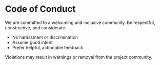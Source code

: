 # Code of Conduct

We are committed to a welcoming and inclusive community. Be respectful, constructive, and considerate.

- No harassment or discrimination
- Assume good intent
- Prefer helpful, actionable feedback

Violations may result in warnings or removal from the project community.